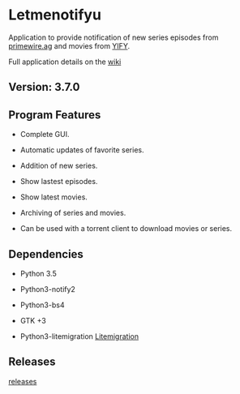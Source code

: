 Letmenotifyu
====================

Application to provide notification of new series episodes from [primewire.ag](http://primewire.ag) and movies from [YIFY](https://yts.re/api).

Full application details on the [wiki](https://github.com/stumenz/letmenotifyu/wiki)



Version: 3.7.0
-------------------

Program Features
----------------------
    
*    Complete GUI.

*    Automatic updates of favorite series.

*    Addition of new series.

*    Show lastest episodes.

*    Show latest movies.

*    Archiving of series and movies.

*    Can be used with a torrent client to download movies or series. 

Dependencies
----------------

* Python 3.5

* Python3-notify2

* Python3-bs4

* GTK +3

* Python3-litemigration [Litemigration](https://github.com/stumenz/python3-litemigration)



Releases
-----------------
[releases](https://github.com/stucomplex/letmenotifyu/releases)
